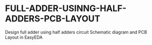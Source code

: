 # FULL-ADDER-USINNG-HALF-ADDERS-PCB-LAYOUT
Design full adder using half adders circuit Schematic diagram and PCB Layout in EasyEDA
